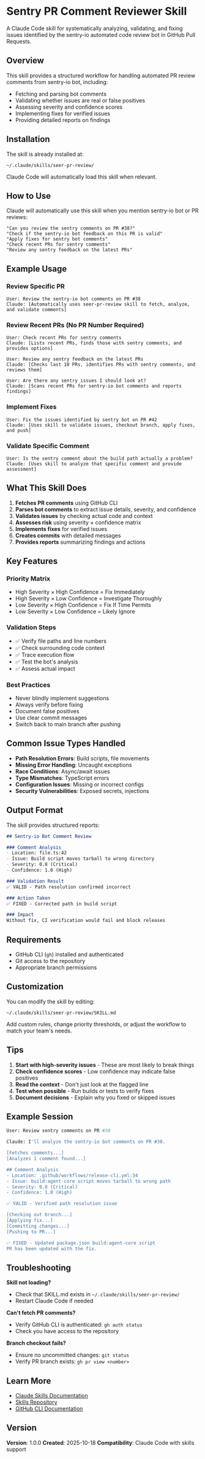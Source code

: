 # Sentry PR Comment Reviewer Skill

A Claude Code skill for systematically analyzing, validating, and fixing issues identified by the sentry-io automated code review bot in GitHub Pull Requests.

## Overview

This skill provides a structured workflow for handling automated PR review comments from sentry-io bot, including:
- Fetching and parsing bot comments
- Validating whether issues are real or false positives
- Assessing severity and confidence scores
- Implementing fixes for verified issues
- Providing detailed reports on findings

## Installation

The skill is already installed at:
```
~/.claude/skills/seer-pr-review/
```

Claude Code will automatically load this skill when relevant.

## How to Use

Claude will automatically use this skill when you mention sentry-io bot or PR reviews:

```
"Can you review the sentry comments on PR #38?"
"Check if the sentry-io bot feedback on this PR is valid"
"Apply fixes for sentry bot comments"
"Check recent PRs for sentry comments"
"Review any sentry feedback on the latest PRs"
```

## Example Usage

### Review Specific PR
```
User: Review the sentry-io bot comments on PR #38
Claude: [Automatically uses seer-pr-review skill to fetch, analyze, and validate comments]
```

### Review Recent PRs (No PR Number Required)
```
User: Check recent PRs for sentry comments
Claude: [Lists recent PRs, finds those with sentry comments, and provides options]
```

```
User: Review any sentry feedback on the latest PRs
Claude: [Checks last 10 PRs, identifies PRs with sentry comments, and reviews them]
```

```
User: Are there any sentry issues I should look at?
Claude: [Scans recent PRs for sentry-io bot comments and reports findings]
```

### Implement Fixes
```
User: Fix the issues identified by sentry bot on PR #42
Claude: [Uses skill to validate issues, checkout branch, apply fixes, and push]
```

### Validate Specific Comment
```
User: Is the sentry comment about the build path actually a problem?
Claude: [Uses skill to analyze that specific comment and provide assessment]
```

## What This Skill Does

1. **Fetches PR comments** using GitHub CLI
2. **Parses bot comments** to extract issue details, severity, and confidence
3. **Validates issues** by checking actual code and context
4. **Assesses risk** using severity × confidence matrix
5. **Implements fixes** for verified issues
6. **Creates commits** with detailed messages
7. **Provides reports** summarizing findings and actions

## Key Features

### Priority Matrix
- High Severity × High Confidence = Fix Immediately
- High Severity × Low Confidence = Investigate Thoroughly
- Low Severity × High Confidence = Fix If Time Permits
- Low Severity × Low Confidence = Likely Ignore

### Validation Steps
- ✅ Verify file paths and line numbers
- ✅ Check surrounding code context
- ✅ Trace execution flow
- ✅ Test the bot's analysis
- ✅ Assess actual impact

### Best Practices
- Never blindly implement suggestions
- Always verify before fixing
- Document false positives
- Use clear commit messages
- Switch back to main branch after pushing

## Common Issue Types Handled

- **Path Resolution Errors**: Build scripts, file movements
- **Missing Error Handling**: Uncaught exceptions
- **Race Conditions**: Async/await issues
- **Type Mismatches**: TypeScript errors
- **Configuration Issues**: Missing or incorrect configs
- **Security Vulnerabilities**: Exposed secrets, injections

## Output Format

The skill provides structured reports:

```markdown
## Sentry-io Bot Comment Review

### Comment Analysis
- Location: file.ts:42
- Issue: Build script moves tarball to wrong directory
- Severity: 0.8 (Critical)
- Confidence: 1.0 (High)

### Validation Result
✅ VALID - Path resolution confirmed incorrect

### Action Taken
✅ FIXED - Corrected path in build script

### Impact
Without fix, CI verification would fail and block releases
```

## Requirements

- GitHub CLI (`gh`) installed and authenticated
- Git access to the repository
- Appropriate branch permissions

## Customization

You can modify the skill by editing:
```
~/.claude/skills/seer-pr-review/SKILL.md
```

Add custom rules, change priority thresholds, or adjust the workflow to match your team's needs.

## Tips

1. **Start with high-severity issues** - These are most likely to break things
2. **Check confidence scores** - Low confidence may indicate false positives
3. **Read the context** - Don't just look at the flagged line
4. **Test when possible** - Run builds or tests to verify fixes
5. **Document decisions** - Explain why you fixed or skipped issues

## Example Session

```bash
User: Review sentry comments on PR #38

Claude: I'll analyze the sentry-io bot comments on PR #38.

[Fetches comments...]
[Analyzes 1 comment found...]

## Comment Analysis
- Location: .github/workflows/release-cli.yml:34
- Issue: build:agent-core script moves tarball to wrong path
- Severity: 0.8 (Critical)
- Confidence: 1.0 (High)

✅ VALID - Verified path resolution issue

[Checking out branch...]
[Applying fix...]
[Committing changes...]
[Pushing to PR...]

✅ FIXED - Updated package.json build:agent-core script
PR has been updated with the fix.
```

## Troubleshooting

**Skill not loading?**
- Check that SKILL.md exists in `~/.claude/skills/seer-pr-review/`
- Restart Claude Code if needed

**Can't fetch PR comments?**
- Verify GitHub CLI is authenticated: `gh auth status`
- Check you have access to the repository

**Branch checkout fails?**
- Ensure no uncommitted changes: `git status`
- Verify PR branch exists: `gh pr view <number>`

## Learn More

- [Claude Skills Documentation](https://www.anthropic.com/news/skills)
- [Skills Repository](https://github.com/anthropics/skills)
- [GitHub CLI Documentation](https://cli.github.com/manual/)

## Version

**Version**: 1.0.0
**Created**: 2025-10-18
**Compatibility**: Claude Code with skills support

